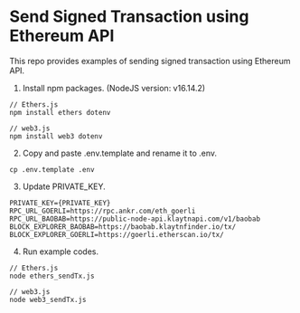 # Send Signed Transaction using Ethereum API

This repo provides examples of sending signed transaction using Ethereum API.

1. Install npm packages. (NodeJS version: v16.14.2)
```
// Ethers.js
npm install ethers dotenv

// web3.js
npm install web3 dotenv
```
2. Copy and paste .env.template and rename it to .env.
```
cp .env.template .env

```
3. Update PRIVATE_KEY.
```
PRIVATE_KEY={PRIVATE_KEY}
RPC_URL_GOERLI=https://rpc.ankr.com/eth_goerli
RPC_URL_BAOBAB=https://public-node-api.klaytnapi.com/v1/baobab
BLOCK_EXPLORER_BAOBAB=https://baobab.klaytnfinder.io/tx/
BLOCK_EXPLORER_GOERLI=https://goerli.etherscan.io/tx/
```

4. Run example codes.
```
// Ethers.js
node ethers_sendTx.js

// web3.js
node web3_sendTx.js
```